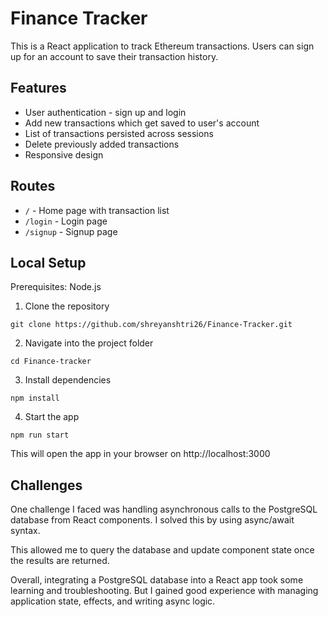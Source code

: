 # Finance Tracker

This is a React application to track Ethereum transactions. Users can sign up for an account to save their transaction history.

## Features

- User authentication - sign up and login 
- Add new transactions which get saved to user's account
- List of transactions persisted across sessions 
- Delete previously added transactions
- Responsive design

## Routes

- `/` - Home page with transaction list 
- `/login` - Login page
- `/signup` - Signup page

## Local Setup

Prerequisites: Node.js

1. Clone the repository

```
git clone https://github.com/shreyanshtri26/Finance-Tracker.git
```

2. Navigate into the project folder

```
cd Finance-tracker
```

3. Install dependencies

```
npm install
```

4. Start the app

```
npm run start
```

This will open the app in your browser on http://localhost:3000

## Challenges 

One challenge I faced was handling asynchronous calls to the PostgreSQL database from React components. I solved this by using async/await syntax. 

This allowed me to query the database and update component state once the results are returned.

Overall, integrating a PostgreSQL database into a React app took some learning and troubleshooting. But I gained good experience with managing application state, effects, and writing async logic.
